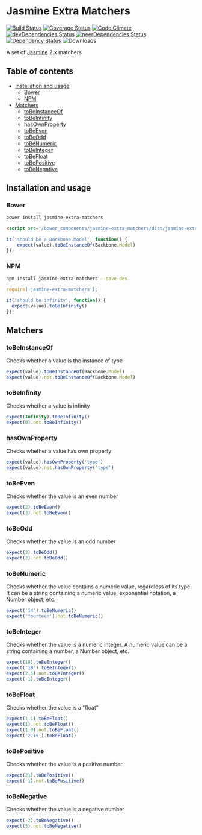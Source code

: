 # Jasmine Extra Matchers

[![Build Status](https://travis-ci.org/tomi77/jasmine-extra-matchers.svg?branch=master)](https://travis-ci.org/tomi77/jasmine-extra-matchers)
[![Coverage Status](https://coveralls.io/repos/github/tomi77/jasmine-extra-matchers/badge.svg?branch=master)](https://coveralls.io/github/tomi77/jasmine-extra-matchers?branch=master)
[![Code Climate](https://codeclimate.com/github/tomi77/jasmine-extra-matchers/badges/gpa.svg)](https://codeclimate.com/github/tomi77/jasmine-extra-matchers)
[![devDependencies Status](https://david-dm.org/tomi77/jasmine-extra-matchers/dev-status.svg)](https://david-dm.org/tomi77/jasmine-extra-matchers?type=dev)
[![peerDependencies Status](https://david-dm.org/tomi77/jasmine-extra-matchers/peer-status.svg)](https://david-dm.org/tomi77/jasmine-extra-matchers?type=peer)
[![Dependency Status](https://www.versioneye.com/user/projects/578ea15c88bf880039f7e576/badge.svg?style=flat-square)](https://www.versioneye.com/user/projects/578ea15c88bf880039f7e576)
![Downloads](https://img.shields.io/npm/dt/jasmine-extra-matchers.svg)

A set of [Jasmine](http://jasmine.github.io/) 2.x matchers

## Table of contents

* [Installation and usage](#installation-of-usage)
  * [Bower](#bower)
  * [NPM](#npm)
* [Matchers](#matchers)
  * [toBeInstanceOf](#tobeinstanceof)
  * [toBeInfinity](#tobeinfinity)
  * [hasOwnProperty](#hasownproperty)
  * [toBeEven](#tobeeven)
  * [toBeOdd](#tobeodd)
  * [toBeNumeric](#tobenumeric)
  * [toBeInteger](#tobeinteger)
  * [toBeFloat](#tobefloat)
  * [toBePositive](#tobepositive)
  * [toBeNegative](#tobenegative)

## Installation and usage

### Bower

~~~bash
bower install jasmine-extra-matchers
~~~

~~~html
<script src="/bower_components/jasmine-extra-matchers/dist/jasmine-extra-matchers.js"></script>
~~~

~~~js
it('should be a Backbone.Model', function() {
    expect(value).toBeInstanceOf(Backbone.Model)
});
~~~

### NPM

~~~bash
npm install jasmine-extra-matchers --save-dev
~~~

~~~js
require('jasmine-extra-matchers');

it('should be infinity', function() {
  expect(value).toBeInfinity()
});
~~~

## Matchers

### toBeInstanceOf

Checks whether a value is the instance of type

~~~js
expect(value).toBeInstanceOf(Backbone.Model)
expect(value).not.toBeInstanceOf(Backbone.Model)
~~~

### toBeInfinity

Checks whether a value is infinity

~~~js
expect(Infinity).toBeInfinity()
expect(0).not.toBeInfinity()
~~~

### hasOwnProperty

Checks whether a value has own property

~~~js
expect(value).hasOwnProperty('type')
expect(value).not.hasOwnProperty('type')
~~~

### toBeEven

Checks whether the value is an even number

~~~js
expect(2).toBeEven()
expect(3).not.toBeEven()
~~~

### toBeOdd

Checks whether the value is an odd number

~~~js
expect(3).toBeOdd()
expect(2).not.toBeOdd()
~~~

### toBeNumeric

Checks whether the value contains a numeric value, regardless of its type. It can be a string containing a numeric value, exponential notation, a Number object, etc.

~~~js
expect('14').toBeNumeric()
expect('fourteen').not.toBeNumeric()
~~~

### toBeInteger

Checks whether the value is a numeric integer. A numeric value can be a string containing a number, a Number object, etc.

~~~js
expect(18).toBeInteger()
expect('18').toBeInteger()
expect(2.5).not.toBeInteger()
expect(-1).toBeInteger()
~~~

### toBeFloat

Checks whether the value is a "float"

~~~js
expect(1.1).toBeFloat()
expect(1).not.toBeFloat()
expect(1.0).not.toBeFloat()
expect('2.15').toBeFloat()
~~~

### toBePositive

Checks whether the value is a positive number

~~~js
expect(21).toBePositive()
expect(-1).not.toBePositive()
~~~

### toBeNegative

Checks whether the value is a negative number

~~~js
expect(-2).toBeNegative()
expect(5).not.toBeNegative()
~~~
